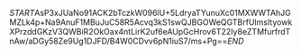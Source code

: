 $START$AsP3xJUaNo91ACK2bTczkW096lU+5LdryaTYunuXc01MXWWTAhJGMZLk4p+Na9AnuF1MBuJuC58R5Acvq3kS1swQJBGOWeQGTBrfUlmsItyowkXPrzddGKzV3QWBiR2OkOax4ntLirK2uf6eAUpGcHrov6T22Iy8eZTMfurfrdTnAw/aDGy58Ze9Ug1DJFD/B4W0CDvv6pN1iuS7/ms+Pg==$END$